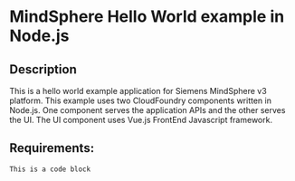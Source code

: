 # MindSphere Hello World example in Node.js
## Description
This is a hello world example application for Siemens MindSphere v3 platform. 
This example uses two CloudFoundry components written in Node.js. One component serves the application APIs and the other serves the UI. The UI component uses Vue.js FrontEnd Javascript framework.

## Requirements:


```
This is a code block
```